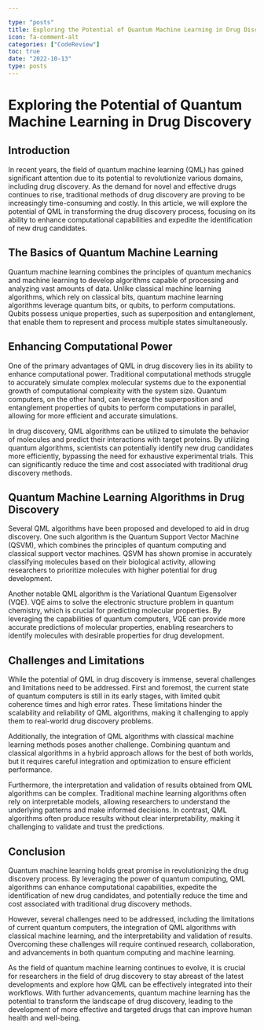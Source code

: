 ```yaml
---

type: "posts"
title: Exploring the Potential of Quantum Machine Learning in Drug Discovery
icon: fa-comment-alt
categories: ["CodeReview"]
toc: true
date: "2022-10-13"
type: posts
---
```





# Exploring the Potential of Quantum Machine Learning in Drug Discovery

## Introduction
In recent years, the field of quantum machine learning (QML) has gained significant attention due to its potential to revolutionize various domains, including drug discovery. As the demand for novel and effective drugs continues to rise, traditional methods of drug discovery are proving to be increasingly time-consuming and costly. In this article, we will explore the potential of QML in transforming the drug discovery process, focusing on its ability to enhance computational capabilities and expedite the identification of new drug candidates.

## The Basics of Quantum Machine Learning
Quantum machine learning combines the principles of quantum mechanics and machine learning to develop algorithms capable of processing and analyzing vast amounts of data. Unlike classical machine learning algorithms, which rely on classical bits, quantum machine learning algorithms leverage quantum bits, or qubits, to perform computations. Qubits possess unique properties, such as superposition and entanglement, that enable them to represent and process multiple states simultaneously.

## Enhancing Computational Power
One of the primary advantages of QML in drug discovery lies in its ability to enhance computational power. Traditional computational methods struggle to accurately simulate complex molecular systems due to the exponential growth of computational complexity with the system size. Quantum computers, on the other hand, can leverage the superposition and entanglement properties of qubits to perform computations in parallel, allowing for more efficient and accurate simulations.

In drug discovery, QML algorithms can be utilized to simulate the behavior of molecules and predict their interactions with target proteins. By utilizing quantum algorithms, scientists can potentially identify new drug candidates more efficiently, bypassing the need for exhaustive experimental trials. This can significantly reduce the time and cost associated with traditional drug discovery methods.

## Quantum Machine Learning Algorithms in Drug Discovery
Several QML algorithms have been proposed and developed to aid in drug discovery. One such algorithm is the Quantum Support Vector Machine (QSVM), which combines the principles of quantum computing and classical support vector machines. QSVM has shown promise in accurately classifying molecules based on their biological activity, allowing researchers to prioritize molecules with higher potential for drug development.

Another notable QML algorithm is the Variational Quantum Eigensolver (VQE). VQE aims to solve the electronic structure problem in quantum chemistry, which is crucial for predicting molecular properties. By leveraging the capabilities of quantum computers, VQE can provide more accurate predictions of molecular properties, enabling researchers to identify molecules with desirable properties for drug development.

## Challenges and Limitations
While the potential of QML in drug discovery is immense, several challenges and limitations need to be addressed. First and foremost, the current state of quantum computers is still in its early stages, with limited qubit coherence times and high error rates. These limitations hinder the scalability and reliability of QML algorithms, making it challenging to apply them to real-world drug discovery problems.

Additionally, the integration of QML algorithms with classical machine learning methods poses another challenge. Combining quantum and classical algorithms in a hybrid approach allows for the best of both worlds, but it requires careful integration and optimization to ensure efficient performance.

Furthermore, the interpretation and validation of results obtained from QML algorithms can be complex. Traditional machine learning algorithms often rely on interpretable models, allowing researchers to understand the underlying patterns and make informed decisions. In contrast, QML algorithms often produce results without clear interpretability, making it challenging to validate and trust the predictions.

## Conclusion
Quantum machine learning holds great promise in revolutionizing the drug discovery process. By leveraging the power of quantum computing, QML algorithms can enhance computational capabilities, expedite the identification of new drug candidates, and potentially reduce the time and cost associated with traditional drug discovery methods.

However, several challenges need to be addressed, including the limitations of current quantum computers, the integration of QML algorithms with classical machine learning, and the interpretability and validation of results. Overcoming these challenges will require continued research, collaboration, and advancements in both quantum computing and machine learning.

As the field of quantum machine learning continues to evolve, it is crucial for researchers in the field of drug discovery to stay abreast of the latest developments and explore how QML can be effectively integrated into their workflows. With further advancements, quantum machine learning has the potential to transform the landscape of drug discovery, leading to the development of more effective and targeted drugs that can improve human health and well-being.